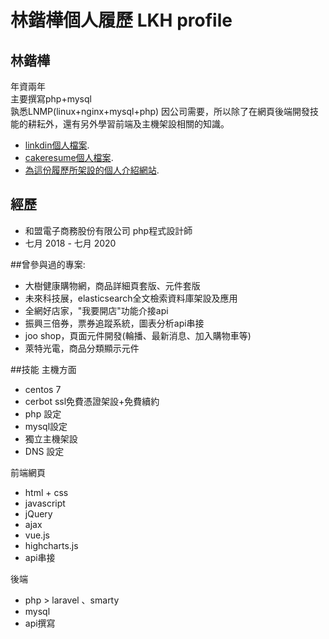 # 林鍇樺個人履歷 LKH profile

## 林鍇樺
年資兩年<br>
主要撰寫php+mysql<br>
孰悉LNMP(linux+nginx+mysql+php)
因公司需要，所以除了在網頁後端開發技能的耕耘外，還有另外學習前端及主機架設相關的知識。

- [linkdin個人檔案](https://www.linkedin.com/in/LKHprofile/).
- [cakeresume個人檔案](https://www.cakeresume.com/me/jhbelieve0712).
- [為這份履歷所架設的個人介紹網站](https://lkhprofile.168.us/).

## 經歷
- 和盟電子商務股份有限公司 php程式設計師 
- 七月 2018 - 七月 2020

##曾參與過的專案:
- 大樹健康購物網，商品詳細頁套版、元件套版
- 未來科技展，elasticsearch全文檢索資料庫架設及應用
- 全網好店家，"我要開店"功能介接api
- 振興三倍券，票券追蹤系統，圖表分析api串接
- joo shop，頁面元件開發(輪播、最新消息、加入購物車等)
- 萊特光電，商品分類顯示元件

##技能
主機方面
- centos 7
- cerbot ssl免費憑證架設+免費續約
- php 設定
- mysql設定
- 獨立主機架設
- DNS 設定

前端網頁
- html + css
- javascript
- jQuery
- ajax
- vue.js
- highcharts.js
- api串接

後端
- php > laravel 、smarty
- mysql
- api撰寫
